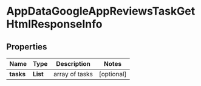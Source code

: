 # AppDataGoogleAppReviewsTaskGetHtmlResponseInfo


## Properties

| Name | Type | Description | Notes |
|------------ | ------------- | ------------- | -------------|
**tasks** | **List<AppDataGoogleAppReviewsTaskGetHtmlTaskInfo>** | array of tasks |[optional]|